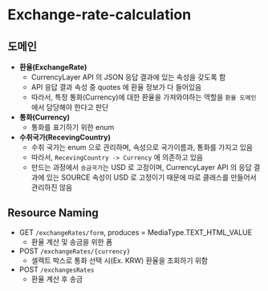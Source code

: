 # Exchange-rate-calculation

## 도메인

- __환율(ExchangeRate)__
    - CurrencyLayer API 의 JSON 응답 결과에 있는 속성을 갖도록 함
    - API 응답 결과 속성 중 quotes 에 환율 정보가 다 들어있음
    - 따라서, 특정 통화(Currency)에 대한 환율을 가져와야하는 역할을 `환율 도메인`에서 담당해야 한다고 판단
- __통화(Currency)__
    - 통화를 표기하기 위한 enum
- __수취국가(RecevingCountry)__
    - 수취 국가는 enum 으로 관리하며, 속성으로 국가이름과, 통화를 가지고 있음
    - 따라서, `RecevingCountry -> Currency` 에 의존하고 있음
    - 만드는 과정에서 `송금국가`는 USD 로 고정이며, CurrencyLayer API 의 응답 결과에 있는 SOURCE 속성이 USD 로 고정이기 때문에 따로 클래스를 만들어서 관리하진 않음

## Resource Naming

- GET `/exchangeRates/form`, produces = MediaType.TEXT_HTML_VALUE
    - 환율 계산 및 송금을 위한 폼
- POST `/exchangeRates/{currency}`
    - 셀렉트 박스로 통화 선택 시(Ex. KRW) 환율을 조회하기 위함
- POST `/exchangesRates`
    - 환율 계산 후 송금

